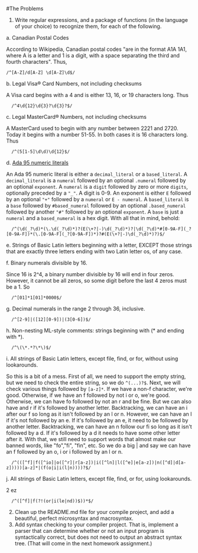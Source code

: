 #The Problems
1. Write regular expressions, and a package of functions (in the language of your choice) to recognize them, for each of the following.

  a. Canadian Postal Codes
  
  According to Wikipedia, Canadian postal codes "are in the format A1A 1A1, where A is a letter and 1 is a digit, with a space separating the third and fourth characters". Thus,
  ```
  /^[A-Z]/d[A-Z] \d[A-Z]\d$/
  ```
  
  b. Legal Visa® Card Numbers, not including checksums

  A Visa card begins with a 4 and is either 13, 16, or 19 characters long. Thus

  ```
    /^4\d{12}\d{3}?\d{3}?$/
  ```
  
  c. Legal MasterCard® Numbers, not including checksums

  A MasterCard used to begin with any number between 2221 and 2720. Today it begins with a number 51-55. In both cases it is 16 characters long. Thus

  ```
    /^(5[1-5]\d\d)\d{12}$/
  ```
  
  d. [Ada 95 numeric literals](http://cui.unige.ch/isi/bnf/Ada95/numeric_literal.html)

  An Ada 95 numeric literal is either a `decimal_literal` or a `based_literal`. A `decimal_literal` is a `numeral` followed by an optional `.numeral` followed by an optional `exponent`. A `numeral` is a `digit` followed by zero or more `digits`, optionally preceded by a `"_"`. A digit is 0-9. An exponent is either `E` followed by an optional `"+"` followed by a `numeral` or `E - numeral`. A `based_literal` is a `base` followed by `#based_numeral` followed by an optional `.based_numeral` followed by another `"#"` followed by an optional `exponent`. A `base` is just a `numeral` and a `based_numeral` is a hex digit. With all that in mind, behold:

  ```
    /^(\d(_?\d)*(\.\d(_?\d)*)?(E(\+?|-)\d(_?\d)*)?|\d(_?\d)*#[0-9A-F](_?[0-9A-F])*(\.[0-9A-F](_?[0-9A-F])*)?#(E(\+?|-)\d(_?\d)*)?)$/
  ```
  
  e. Strings of Basic Latin letters beginning with a letter, EXCEPT those strings that are exactly three letters ending with two Latin letter os, of any case.
  
  f. Binary numerals divisible by 16.

  Since 16 is 2^4, a binary number divisible by 16 will end in four zeros. However, it cannot be all zeros, so some digit before the last 4 zeros must be a 1. So

  ```
    /^[01]*1[01]*0000$/
  ```
  
  g. Decimal numerals in the range 2 through 36, inclusive.

  ```
    /^[2-9]|([12][0-9])|(3[0-6])$/
  ```
  
  h. Non-nesting ML-style comments: strings beginning with (* and ending with *).

  ```
    /^\(\*.*?\*\)$/
  ```
  
  i. All strings of Basic Latin letters, except file, find, or for, without using lookarounds.

  So this is a bit of a mess. First of all, we need to support the empty string, but we need to check the entire string, so we do `^(...)?$`. Next, we will check various things followed by `[a-z]*`. If we have a non-f character, we're good. Otherwise, if we have an f followed by not i or o, we're good. Otherwise, we can have fo followed by not an r and be fine. But we can also have and r if it's followed by another letter. Backtracking, we can have an i after our f so long as it isn't followed by an l or n. However, we can have an l if it's not followed by an e. If it's followed by an e, it need to be followed by another letter. Backtracking, we can have an n follow our fi so long as it isn't followed by a d. If it's followed by a d it needs to have some other letter after it. With that, we still need to support words that almost make our banned words, like "fo","fi", "fin", etc. So we do a big | and say we can have an f followed by an o, i or i followed by an l or n.

  ```
    /^(([^f]|f([^io]|o([^r]|r[a-z])|i([^ln]|l([^e]|e[a-z])|n([^d]|d[a-z]))))[a-z]*|(f(o|i|i(l|n))))?$/

  ```
  
  j. All strings of Basic Latin letters, except file, find, or for, using lookarounds.

  2 ez

  ```
    /^([^f]|f(?!(or|i(le|nd))$))*$/
  ```
2. Clean up the README.md file for your compile project, and add a beautiful, perfect microsyntax and macrosyntax.
3. Add syntax checking to your compiler project. That is, implement a parser that can determine whether or not an input program is syntactically correct, but does not need to output an abstract syntax tree. (That will come in the next homework assignment.)